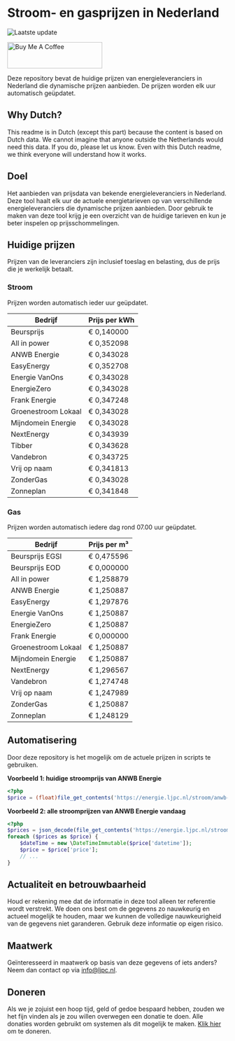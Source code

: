 # Stroom- en gasprijzen in Nederland

![Laatste update](https://img.shields.io/badge/laatste%20update-2023--10--26%2011%3A00%20CET-brightgreen)

<a href="https://www.buymeacoffee.com/Lars-" target="_blank"><img src="https://cdn.buymeacoffee.com/buttons/v2/default-orange.png" alt="Buy Me A Coffee" height="60" style="height: 60px !important;width: 217px !important;" ></a>

Deze repository bevat de huidige prijzen van energieleveranciers in Nederland die dynamische prijzen aanbieden. De prijzen worden elk uur automatisch geüpdatet.

## Why Dutch?

This readme is in Dutch (except this part) because the content is based on Dutch data. We cannot imagine that anyone outside the Netherlands would need this data. If you do, please let us know. Even with this Dutch readme, we think
everyone will understand how it works.

## Doel

Het aanbieden van prijsdata van bekende energieleveranciers in Nederland. Deze tool haalt elk uur de actuele energietarieven op van verschillende energieleveranciers die dynamische prijzen aanbieden. Door gebruik te maken van deze tool
krijg je een overzicht van de huidige tarieven en kun je beter inspelen op prijsschommelingen.

## Huidige prijzen

Prijzen van de leveranciers zijn inclusief toeslag en belasting, dus de prijs die je werkelijk betaalt.

### Stroom

Prijzen worden automatisch ieder uur geüpdatet.

 Bedrijf | Prijs per kWh 
---------|---------------
Beursprijs | € 0,140000
All in power | € 0,352098
ANWB Energie | € 0,343028
EasyEnergy | € 0,352708
Energie VanOns | € 0,343028
EnergieZero | € 0,343028
Frank Energie | € 0,347248
Groenestroom Lokaal | € 0,343028
Mijndomein Energie | € 0,343028
NextEnergy | € 0,343939
Tibber | € 0,343628
Vandebron | € 0,343725
Vrij op naam | € 0,341813
ZonderGas | € 0,343028
Zonneplan | € 0,341848


### Gas

Prijzen worden automatisch iedere dag rond 07.00 uur geüpdatet.

 Bedrijf | Prijs per m³ 
---------|--------------
Beursprijs EGSI | € 0,475596
Beursprijs EOD | € 0,000000
All in power | € 1,258879
ANWB Energie | € 1,250887
EasyEnergy | € 1,297876
Energie VanOns | € 1,250887
EnergieZero | € 1,250887
Frank Energie | € 0,000000
Groenestroom Lokaal | € 1,250887
Mijndomein Energie | € 1,250887
NextEnergy | € 1,296567
Vandebron | € 1,274748
Vrij op naam | € 1,247989
ZonderGas | € 1,250887
Zonneplan | € 1,248129


## Automatisering

Door deze repository is het mogelijk om de actuele prijzen in scripts te gebruiken.

**Voorbeeld 1: huidige stroomprijs van ANWB Energie**

```php
<?php
$price = (float)file_get_contents('https://energie.ljpc.nl/stroom/anwb-energie-nu.txt');

```

**Voorbeeld 2: alle stroomprijzen van ANWB Energie vandaag**

```php
<?php
$prices = json_decode(file_get_contents('https://energie.ljpc.nl/stroom/all-in-power-vandaag.json'),true);
foreach ($prices as $price) {
    $dateTime = new \DateTimeImmutable($price['datetime']);
    $price = $price['price'];
    // ...
}
```

## Actualiteit en betrouwbaarheid

Houd er rekening mee dat de informatie in deze tool alleen ter referentie wordt verstrekt. We doen ons best om de gegevens zo nauwkeurig en actueel mogelijk te houden, maar we kunnen de volledige nauwkeurigheid van de gegevens niet
garanderen. Gebruik deze informatie op eigen risico.

## Maatwerk

Geïnteresseerd in maatwerk op basis van deze gegevens of iets anders? Neem dan contact op
via [info@ljpc.nl](mailto:info@ljpc.nl?subject=Energie%20prijzen).

## Doneren

Als we je zojuist een hoop tijd, geld of gedoe bespaard hebben, zouden we het fijn vinden als je zou willen overwegen een
donatie te doen. Alle donaties worden gebruikt om systemen als dit mogelijk te
maken. [Klik hier](https://www.buymeacoffee.com/Lars-) om te doneren.
